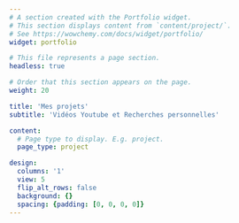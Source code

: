 ```yaml
---
# A section created with the Portfolio widget.
# This section displays content from `content/project/`.
# See https://wowchemy.com/docs/widget/portfolio/
widget: portfolio

# This file represents a page section.
headless: true

# Order that this section appears on the page.
weight: 20

title: 'Mes projets'
subtitle: 'Vidéos Youtube et Recherches personnelles'

content:
  # Page type to display. E.g. project.
  page_type: project

design:
  columns: '1'
  view: 5
  flip_alt_rows: false
  background: {}
  spacing: {padding: [0, 0, 0, 0]}
---
```

